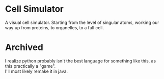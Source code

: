 # Cell Simulator
A visual cell simulator. Starting from the level of singular atoms, working our way up from proteins, to organelles, to a full cell.

# Archived
I realize python probably isn't the best language for something like this, as this practically a "game". \
I'll most likely remake it in java.
